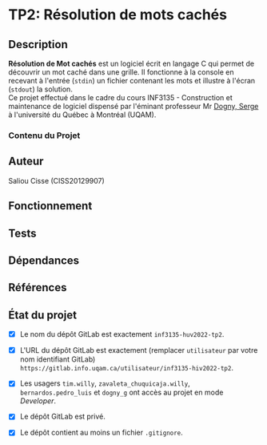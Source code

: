 # TP2: Résolution de mots cachés 
## Description
**Résolution de Mot cachés** est un logiciel écrit en langage C qui permet de découvrir un mot caché dans une grille.  Il fonctionne à la console en recevant à l'entrée (`stdin`) un fichier contenant les mots et illustre à l'écran (`stdout`) la solution. \
Ce projet effectué dans le cadre du cours INF3135 - Construction et maintenance de logiciel dispensé par l'éminant professeur Mr [Dogny, Serge](https://gitlab.info.uqam.ca/dogny_g) à l'université du Québec à Montréal (UQAM).


### Contenu du Projet 


## Auteur 
Saliou Cisse (CISS20129907)

## Fonctionnement

## Tests 


## Dépendances 

## Références

## État du projet 

* [x] Le nom du dépôt GitLab est exactement `inf3135-huv2022-tp2`. 
* [x] L'URL du dépôt GitLab est exactement (remplacer `utilisateur` par votre
  nom identifiant GitLab) `https://gitlab.info.uqam.ca/utilisateur/inf3135-hiv2022-tp2`.
  
* [x] Les usagers `tim.willy`, `zavaleta_chuquicaja.willy`, `bernardos.pedro_luis` et `dogny_g` ont accès au projet en mode *Developer*.
* [x] Le dépôt GitLab est privé.
* [x] Le dépôt contient au moins un fichier `.gitignore`.



